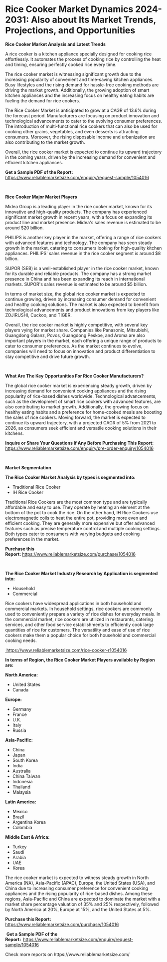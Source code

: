 <p><h1>Rice Cooker Market Dynamics 2024-2031: Also about Its Market Trends, Projections, and Opportunities</h1></p><p><strong>Rice Cooker Market Analysis and Latest Trends</strong></p>
<p><p>A rice cooker is a kitchen appliance specially designed for cooking rice effortlessly. It automates the process of cooking rice by controlling the heat and timing, ensuring perfectly cooked rice every time.</p><p>The rice cooker market is witnessing significant growth due to the increasing popularity of convenient and time-saving kitchen appliances. Busy lifestyles and the rising demand for hassle-free cooking methods are driving the market growth. Additionally, the growing adoption of smart kitchen appliances and the increasing focus on healthy eating habits are fueling the demand for rice cookers.</p><p>The Rice Cooker Market is anticipated to grow at a CAGR of 13.6% during the forecast period. Manufacturers are focusing on product innovation and technological advancements to cater to the evolving consumer preferences. The introduction of multi-functional rice cookers that can also be used for cooking other grains, vegetables, and even desserts is attracting consumers. Moreover, the rising disposable income and urbanization are also contributing to the market growth.</p><p>Overall, the rice cooker market is expected to continue its upward trajectory in the coming years, driven by the increasing demand for convenient and efficient kitchen appliances.</p></p>
<p><strong>Get a Sample PDF of the Report:&nbsp;</strong> <a href="https://www.reliablemarketsize.com/enquiry/request-sample/1054016">https://www.reliablemarketsize.com/enquiry/request-sample/1054016</a></p>
<p>&nbsp;</p>
<p><strong>Rice Cooker Major Market Players</strong></p>
<p><p>Midea Group is a leading player in the rice cooker market, known for its innovative and high-quality products. The company has experienced significant market growth in recent years, with a focus on expanding its product line and market presence. Midea's sales revenue is estimated to be around $20 billion.</p><p>PHILIPS is another key player in the market, offering a range of rice cookers with advanced features and technology. The company has seen steady growth in the market, catering to consumers looking for high-quality kitchen appliances. PHILIPS' sales revenue in the rice cooker segment is around $8 billion.</p><p>SUPOR (SEB) is a well-established player in the rice cooker market, known for its durable and reliable products. The company has a strong market presence in China and has been expanding its reach in international markets. SUPOR's sales revenue is estimated to be around $5 billion.</p><p>In terms of market size, the global rice cooker market is expected to continue growing, driven by increasing consumer demand for convenient and healthy cooking solutions. The market is also expected to benefit from technological advancements and product innovations from key players like ZOJIRUSHI, Cuckoo, and TIGER.</p><p>Overall, the rice cooker market is highly competitive, with several key players vying for market share. Companies like Panasonic, Mitsubishi, Guangdong Galanz, Povos, Guangdong Peskoe, and Aroma are also important players in the market, each offering a unique range of products to cater to consumer preferences. As the market continues to evolve, companies will need to focus on innovation and product differentiation to stay competitive and drive future growth.</p></p>
<p>&nbsp;</p>
<p><strong>What Are The Key Opportunities For Rice Cooker Manufacturers?</strong></p>
<p><p>The global rice cooker market is experiencing steady growth, driven by increasing demand for convenient cooking appliances and the rising popularity of rice-based dishes worldwide. Technological advancements, such as the development of smart rice cookers with advanced features, are also contributing to market growth. Additionally, the growing focus on healthy eating habits and a preference for home-cooked meals are boosting the sales of rice cookers. Moving forward, the market is expected to continue its upward trajectory, with a projected CAGR of 5% from 2021 to 2026, as consumers seek efficient and versatile cooking solutions in their kitchens.</p></p>
<p><strong>Inquire or Share Your Questions If Any Before Purchasing This Report:</strong> <a href="https://www.reliablemarketsize.com/enquiry/pre-order-enquiry/1054016">https://www.reliablemarketsize.com/enquiry/pre-order-enquiry/1054016</a></p>
<p>&nbsp;</p>
<p><strong>Market Segmentation</strong></p>
<p><strong>The Rice Cooker Market Analysis by types is segmented into:</strong></p>
<p><ul><li>Traditional Rice Cooker</li><li>IH Rice Cooker</li></ul></p>
<p><p>Traditional Rice Cookers are the most common type and are typically affordable and easy to use. They operate by heating an element at the bottom of the pot to cook the rice. On the other hand, IH Rice Cookers use electromagnetic coils to heat the entire pot, providing more even and efficient cooking. They are generally more expensive but offer advanced features such as precise temperature control and multiple cooking settings. Both types cater to consumers with varying budgets and cooking preferences in the market.</p></p>
<p><strong>Purchase this Report:&nbsp;</strong><a href="https://www.reliablemarketsize.com/purchase/1054016">https://www.reliablemarketsize.com/purchase/1054016</a></p>
<p>&nbsp;</p>
<p><strong>The Rice Cooker Market Industry Research by Application is segmented into:</strong></p>
<p><ul><li>Household</li><li>Commercial</li></ul></p>
<p><p>Rice cookers have widespread applications in both household and commercial markets. In household settings, rice cookers are commonly used to conveniently prepare a variety of rice dishes for everyday meals. In the commercial market, rice cookers are utilized in restaurants, catering services, and other food service establishments to efficiently cook large quantities of rice for customers. The versatility and ease of use of rice cookers make them a popular choice for both household and commercial cooking needs.</p></p>
<p><a href="https://www.reliablemarketsize.com/rice-cooker-r1054016">&nbsp;https://www.reliablemarketsize.com/rice-cooker-r1054016</a></p>
<p><strong>In terms of Region, the Rice Cooker Market Players available by Region are:</strong></p>
<p>
    <p> <strong> North America: </strong>
        <ul>
            <li>United States</li>
            <li>Canada</li>
        </ul>
        </p> 
    <p> <strong> Europe: </strong>
        <ul>
            <li>Germany</li>
            <li>France</li>
            <li>U.K.</li>
            <li>Italy</li>
            <li>Russia</li>
        </ul>
        </p> 
    <p> <strong> Asia-Pacific: </strong>
        <ul>
            <li>China</li>
            <li>Japan</li>
            <li>South Korea</li>
            <li>India</li>
            <li>Australia</li>
            <li>China Taiwan</li>
            <li>Indonesia</li>
            <li>Thailand</li>
            <li>Malaysia</li>
        </ul>
        </p> 
    <p> <strong> Latin America: </strong>
        <ul>
            <li>Mexico</li>
            <li>Brazil</li>
            <li>Argentina Korea</li>
            <li>Colombia</li>
        </ul>
        </p> 
    <p> <strong> Middle East & Africa: </strong>
        <ul>
            <li>Turkey</li>
            <li>Saudi</li>
            <li>Arabia</li>
            <li>UAE</li>
            <li>Korea</li>
        </ul>
    </p>
    </p>
<p><p>The rice cooker market is expected to witness steady growth in North America (NA), Asia-Pacific (APAC), Europe, the United States (USA), and China due to increasing consumer preference for convenient cooking appliances and the rising popularity of rice-based dishes. Among these regions, Asia-Pacific and China are expected to dominate the market with a market share percentage valuation of 35% and 25% respectively, followed by North America at 20%, Europe at 15%, and the United States at 5%.</p></p>
<p><strong>Purchase this Report: </strong><a href="https://www.reliablemarketsize.com/purchase/1054016">https://www.reliablemarketsize.com/purchase/1054016</a></p>
<p>&nbsp;<strong>Get a Sample PDF of the Report:&nbsp;&nbsp;</strong><a href="https://www.reliablemarketsize.com/enquiry/request-sample/1054016">https://www.reliablemarketsize.com/enquiry/request-sample/1054016</a></p>
<p><strong></strong></p>
<p>Check more reports on https://www.reliablemarketsize.com/</p>